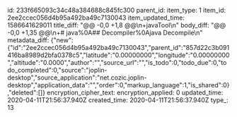 id: 233f665093c34c48a384688c845fc300
parent_id: 
item_type: 1
item_id: 2ee2ccec056d4b95a492ba49c7130043
item_updated_time: 1586641629011
title_diff: "@@ -0,0 +1,8 @@\n+javaTool\n"
body_diff: "@@ -0,0 +1,35 @@\n+# java%0A## Decompiler%0Ajava Decompile\n"
metadata_diff: {"new":{"id":"2ee2ccec056d4b95a492ba49c7130043","parent_id":"857d22c3b091416ba8989d2bfa0378c5","latitude":"0.00000000","longitude":"0.00000000","altitude":"0.0000","author":"","source_url":"","is_todo":0,"todo_due":0,"todo_completed":0,"source":"joplin-desktop","source_application":"net.cozic.joplin-desktop","application_data":"","order":0,"markup_language":1,"is_shared":0},"deleted":[]}
encryption_cipher_text: 
encryption_applied: 0
updated_time: 2020-04-11T21:56:37.940Z
created_time: 2020-04-11T21:56:37.940Z
type_: 13